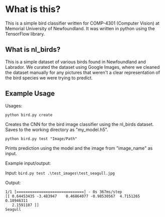 # What is this?

This is a simple bird classifier written for COMP-4301 (Computer Vision) at Memorial University of Newfoundland.
It was written in python using the TensorFlow library.

## What is nl_birds?

This is a simple dataset of various birds found in Newfoundland and Labrador. We curated the dataset
using Google Images, where we cleaned the dataset manually for any pictures that weren't a clear representation
of the bird species we were trying to predict.

## Example Usage

Usages:

` python bird.py create ` 

Creates the CNN for the bird image classifier using the nl_birds dataset.
Saves to the working directory as "my_model.h5".

` python bird.py test "Image/Path" `

Prints prediction using the model and the image from "image_name" as input.

Example input/output:

Input:
` bird.py test .\test_images\test_seagull.jpg `

Output:
```
1/1 [==============================] - 0s 367ms/step
[[ 0.64453435 -3.483947    0.46864077 -0.98530567  4.7151265   0.18946311
   2.1591187 ]]
Seagull
```